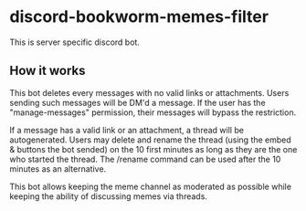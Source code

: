 # discord-bookworm-memes-filter

This is server specific discord bot.

## How it works

This bot deletes every messages with no valid links or attachments. Users sending such messages will be DM'd a message.
If the user has the "manage-messages" permission, their messages will bypass the restriction.

If a message has a valid link or an attachment, a thread will be autogenerated.
Users may delete and rename the thread (using the embed & buttons the bot sended) on the 10 first minutes as long as they are the one who started the thread.
The /rename command can be used after the 10 minutes as an alternative.

This bot allows keeping the meme channel as moderated as possible while keeping the ability of discussing memes via threads.
